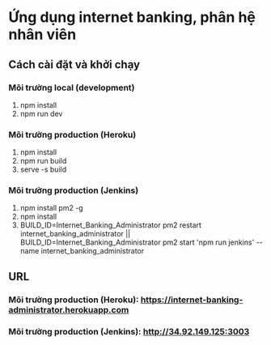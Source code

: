 # Ứng dụng internet banking, phân hệ nhân viên
## Cách cài đặt và khởi chạy
### Môi trường local (development)
1. npm install
2. npm run dev
### Môi trường production (Heroku)
1. npm install
2. npm run build
3. serve -s build
### Môi trường production (Jenkins)
1. npm install pm2 -g
2. npm install
3. BUILD_ID=Internet_Banking_Administrator pm2 restart internet_banking_administrator || BUILD_ID=Internet_Banking_Administrator pm2 start 'npm run jenkins' --name internet_banking_administrator
## URL
### Môi trường production (Heroku): https://internet-banking-administrator.herokuapp.com
### Môi trường production (Jenkins): http://34.92.149.125:3003